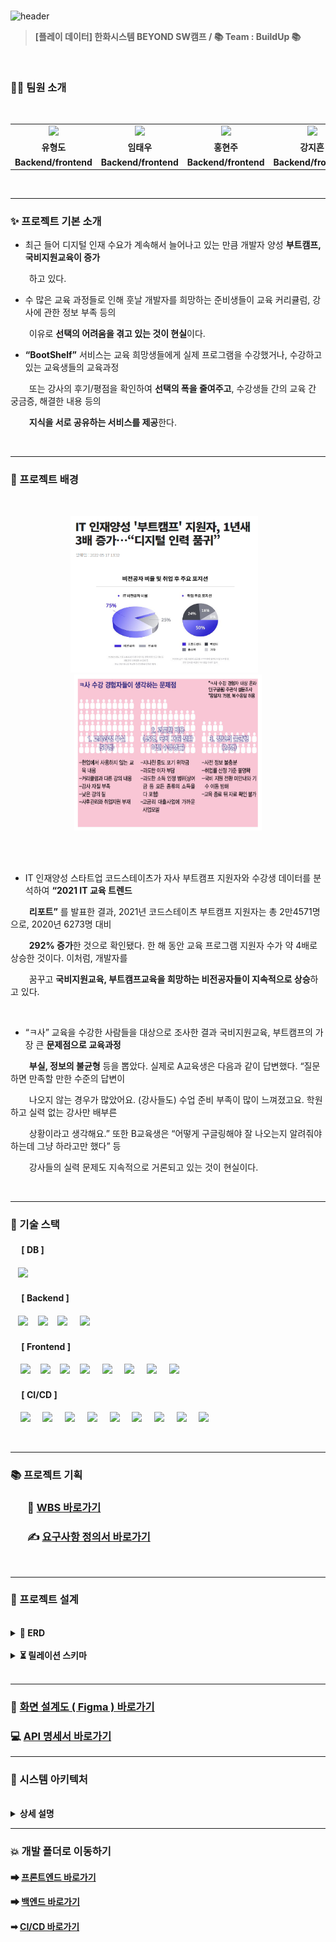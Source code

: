 <br>

![header](https://capsule-render.vercel.app/api?type=Waving&color=541D7A&height=250&section=header&text=BOOTSHELF🌠&desc=BOOTCAMP&descSize=20&descAlign=68&descAlignY=70&fontSize=100&animation=fadeIn&fontColor=ffff)

> **[플레이 데이터] 한화시스템 BEYOND SW캠프 / 📚 Team : BuildUp 📚**

<br>

### 🤼‍♂️ 팀원 소개

<br>

<div align="center"> 
<table>
    <tr>
        <td align="center">
            <a>
            </a>
                <img src="https://github.com/beyond-sw-camp/be02-fin-BuildUp-KMS/assets/148875644/ca888817-d336-44ab-bf4d-1c2333edc63d" width="100px" />
        </td>
        <td align="center">
            <a>
                <img src="https://github.com/hyungdoyou/devops-backend/assets/148875644/0717c52d-9cd1-4d28-9017-db36be05ce60" width="100px" />
            </a>
        </td>
        <td align="center">
            <a>
                <img src="https://github.com/hyungdoyou/devops-backend/assets/148875644/b299ca68-37a3-4633-be62-3e5d4371b137" width="100px" />
            </a>
        </td>
        <td align="center">
            <a>
                <img src="https://github.com/hyungdoyou/devops-backend/assets/148875644/08b8f51c-561b-44c8-9a31-1ab15832e692" width="100px" />
            </a>
        </td>
        <td align="center">
            <a>
                <img src="https://github.com/hyungdoyou/devops-backend/assets/148875644/8c4116c4-46e7-4c94-ba53-bbcac1a6a5cb" width="100px" />
            </a>
        </td>
    </tr>
    <tr>
        <td align="center">
            <b>유형도</b>
        </td>
        <td align="center">
            <b>임태우</b>
        </td>
        <td align="center">
            <b>홍현주</b>
        </td>
        <td align="center">
            <b>강지흔</b>
        </td>
        <td align="center">
            <b>길민석</b>
        </td>
    </tr>
    <tr>
        <td align="center"">
            <b>Backend/frontend</b>
        </td>
        <td align="center">
            <b>Backend/frontend</b>
        </td>
        <td align="center">
            <b>Backend/frontend</b>
        </td>
        <td align="center">
            <b>Backend/frontend</b>
        </td>
        <td align="center">
            <b>Backend/frontend</b>
        </td>
    </tr>
</table>
</div>

<br>

---

### ✨ 프로젝트 기본 소개


- 최근 들어 디지털 인재 수요가 계속해서 늘어나고 있는 만큼 개발자 양성 **부트캠프, 국비지원교육이 증가**

&nbsp;&nbsp;&nbsp;&nbsp;　하고 있다.

- 수 많은 교육 과정들로 인해 훗날 개발자를 희망하는 준비생들이 교육 커리큘럼, 강사에 관한 정보 부족 등의

&nbsp;&nbsp;&nbsp;&nbsp;　이유로 **선택의 어려움을 겪고 있는 것이 현실**이다.

- **“BootShelf”** 서비스는 교육 희망생들에게 실제 프로그램을 수강했거나, 수강하고 있는 교육생들의 교육과정

&nbsp;&nbsp;&nbsp;&nbsp;　또는 강사의 후기/평점을 확인하여 **선택의 폭을 줄여주고**, 수강생들 간의 교육 간 궁금증, 해결한 내용 등의

&nbsp;&nbsp;&nbsp;&nbsp;　**지식을 서로 공유하는 서비스를 제공**한다.

<br>

---

### 🧐 프로젝트 배경

<br>

<div align="center">
<figure class="half">
 <img src="./img/배경-1.png" width=300, height=250>&nbsp;&nbsp;&nbsp;
 <img src="./img/배경-2.png" width=300, height=250>
</figure>
<br/>
</div>

<br>

- IT 인재양성 스타트업 코드스테이츠가 자사 부트캠프 지원자와 수강생 데이터를 분석하여 **“2021 IT 교육 트렌드**

&nbsp;&nbsp;&nbsp;&nbsp;　**리포트”** 를 발표한 결과, 2021년 코드스테이츠 부트캠프 지원자는 총 2만4571명으로, 2020년 6273명 대비 

&nbsp;&nbsp;&nbsp;&nbsp;　**292% 증가**한 것으로 확인됐다. 한 해 동안 교육 프로그램 지원자 수가 약 4배로 상승한 것이다. 이처럼, 개발자를 

&nbsp;&nbsp;&nbsp;&nbsp;　꿈꾸고 **국비지원교육, 부트캠프교육을 희망하는 비전공자들이 지속적으로 상승**하고 있다.

<br>

- “ㅋ사” 교육을 수강한 사람들을 대상으로 조사한 결과 국비지원교육, 부트캠프의 가장 큰 **문제점으로 교육과정**

&nbsp;&nbsp;&nbsp;&nbsp;　**부실, 정보의 불균형** 등을 뽑았다. 실제로 A교육생은 다음과 같이 답변했다. “질문하면 만족할 만한 수준의 답변이 

&nbsp;&nbsp;&nbsp;&nbsp;　나오지 않는 경우가 많았어요. (강사들도) 수업 준비 부족이 많이 느껴졌고요. 학원하고 실력 없는 강사만 배부른

&nbsp;&nbsp;&nbsp;&nbsp;　상황이라고 생각해요.” 또한 B교육생은 “어떻게 구글링해야 잘 나오는지 알려줘야 하는데 그냥 하라고만 했다” 등

&nbsp;&nbsp;&nbsp;&nbsp;　강사들의 실력 문제도 지속적으로 거론되고 있는 것이 현실이다.

<br>

---


### 📌 기술 스택

#### &nbsp;　[ DB ]

&nbsp;&nbsp;&nbsp;<img src="https://img.shields.io/badge/MariaDB-003545?style=flat&logo=MariaDB&logoColor=white"/></a>

#### &nbsp;　[ Backend ]

&nbsp;&nbsp;&nbsp;<img src="https://img.shields.io/badge/Spring Boot-6DB33F?style=flat&logo=springBoot&logoColor=white&color=green"/></a></a>
&nbsp;&nbsp;&nbsp;<img src="https://img.shields.io/badge/Spring Security-6DB33F?style=flat&logo=springsecurity&logoColor=white&color=darkgreen"/></a></a>
&nbsp;&nbsp;&nbsp;<img src="https://img.shields.io/badge/Amazon AWS-232F3E?style=flat&logo=AmazonAWS&logoColor=black&color=orange"/></a></a>
&nbsp;&nbsp;&nbsp;&nbsp;<img src="https://img.shields.io/badge/Amazon S3-569A31?style=flat&logo=Amazon S3&logoColor=white&color=red"/></a></a>

#### &nbsp;　[ Frontend ]

&nbsp;&nbsp;&nbsp;&nbsp;<img src="https://img.shields.io/badge/HTML5-E34F26?style=flat&logo=HTML5&logoColor=white">&nbsp;&nbsp;&nbsp;&nbsp;<img src="https://img.shields.io/badge/CSS-1572B6?style=flat&logo=CSS3&logoColor=white&color=darkblue">&nbsp;&nbsp;&nbsp;&nbsp;<img src="https://img.shields.io/badge/JavaScript-F7DF1E?style=flat&logo=JavaScript&logoColor=black">&nbsp;&nbsp;&nbsp;&nbsp;<img src="https://img.shields.io/badge/Vue-FC08D?style=flat&logo=Vue.js&logoColor=black&color=lightgreen">
&nbsp;&nbsp;&nbsp;&nbsp;<img src="https://img.shields.io/badge/nginx-%23009639.svg?style=flat&logo=nginx&logoColor=white"></a>
&nbsp;&nbsp;&nbsp;&nbsp;<img src="https://img.shields.io/badge/Pinia-0285C9?style=flat&color=dark"></a></a>
&nbsp;&nbsp;&nbsp;&nbsp;<img src="https://img.shields.io/badge/Amazon AWS-232F3E?style=flat&logo=AmazonAWS&logoColor=black&color=orange"/></a></a>
&nbsp;&nbsp;&nbsp;&nbsp;<img src="https://img.shields.io/badge/Amazon S3-569A31?style=flat&logo=Amazon S3&logoColor=white&color=red"/></a></a>

#### &nbsp;　[ CI/CD ]

&nbsp;&nbsp;&nbsp;&nbsp;<img src="https://img.shields.io/badge/GitHub-181717?style=flat&logo=GitHub&logoColor=white&color=black"></a></a>
&nbsp;&nbsp;&nbsp;&nbsp;<img src="https://img.shields.io/badge/Git-F05032?style=flat&logo=Git&logoColor=white&color=ffa500"></a></a>
&nbsp;&nbsp;&nbsp;&nbsp;<img src="https://img.shields.io/badge/Jenkins-D24939?style=flat&logo=jenkins&logoColor=white"/></a></a>
&nbsp;&nbsp;&nbsp;&nbsp;<img src="https://img.shields.io/badge/Docker-2496ED?style=flat&logo=Docker&logoColor=black&color=blue"/></a></a>
&nbsp;&nbsp;&nbsp;&nbsp;<img src="https://img.shields.io/badge/Kubernetes-326CE5?style=flat&logo=Kubernetes&logoColor=blue&color=skyblue"/></a></a>
&nbsp;&nbsp;&nbsp;&nbsp;<img src="https://img.shields.io/badge/Selenium-C21325?style=flat&logo=Selenium&logoColor=black&color=green"/></a></a>
&nbsp;&nbsp;&nbsp;&nbsp;<img src="https://img.shields.io/badge/Jest-C21325?style=flat&logo=Jest&logoColor=black&color=orange"/></a></a>
&nbsp;&nbsp;&nbsp;&nbsp;<img src="https://img.shields.io/badge/JUnit5-25A162?style=flat&logo=JUnit5&logoColor=green&color=red"/></a></a>
&nbsp;&nbsp;&nbsp;&nbsp;<img src="https://img.shields.io/badge/Slack-4A154B?style=flat&logo=Slack&logoColor=yellow&color=purple"/></a></a>

<br>

---

### 📚 프로젝트 기획

### &nbsp;&nbsp;&nbsp;&nbsp;&nbsp;&nbsp; 🔗 [WBS 바로가기](https://docs.google.com/spreadsheets/d/1P9ZJ1jCy1megQmtT3-xhUXCt2b3tVTGE/edit#gid=1297511367)

### &nbsp;&nbsp;&nbsp;&nbsp;&nbsp;&nbsp; ✍ [요구사항 정의서 바로가기](https://docs.google.com/spreadsheets/d/10GemQ4WU0JfbGxWrzxHDNN1uAYcvDp7Z/edit#gid=19011910)

<br>

---

### 📜 프로젝트 설계

<br>

  <details>
    <summary><b>📝 ERD</b></summary></br>
        <img src="./img/★5. ERD_v1.0 (5팀).png">
  </details>

<br>


  <details>
    <summary><b>⏳ 릴레이션 스키마</b></summary></br>
        <img src="./img/★5. 릴레이션 스키마_v1.0 (5팀).png">
  </details>

<br>

---
### 🌈 [화면 설계도 ( Figma ) 바로가기](https://www.figma.com/file/EPxkgc0NKKEkoXUjaHuRRm/BuildUp-%ED%99%94%EB%A9%B4-%EC%84%A4%EA%B3%84%EC%84%9C?type=design&node-id=0-1&mode=design&t=qNlrkmOxFiZFf7ZB-0)

### 💻 [API 명세서 바로가기](https://tessssssssy.notion.site/API-b9cae26489e94c9eaa65003a5f707157)

---

### 🚀 시스템 아키텍처

<br>

<details>
<summary><b>상세 설명</b></summary>

<br>

<img src="./img/시스템 아키텍처.png">

#### ➡ 형상관리 : GitHub

- 각각의 브랜치( ex : backend/feature/user/login ) 에서 개발을 완료 후 백엔드 또는 프론트엔드 

&nbsp;&nbsp;&nbsp;&nbsp;　프로젝트를 "Push" 후 “Pull Request” 를 생성한다.

- 생성된 Pull Request를 모든 팀원이 이상이 없는지 확인 후 댓글을 남기고, 모든 팀원이 댓글을 남기면 

&nbsp;&nbsp;&nbsp;&nbsp;　**라벨( frontend, main, gateway, review, board )** 을 달고 Merge 시킨다.

- develop 브랜치에 Merge 시 깃허브는 젠킨스에게 Generic WebHook을 보낸다.

#### ➡ CI/CD 도구 : Jenkins, Slack

- 깃허브로부터 Generic WebHook을 수신한 젠킨스에서는 라벨을 확인하여, 라벨명에 따라 해당하는

&nbsp;&nbsp;&nbsp;&nbsp;　파이프라인으로 요청이 들어온다.

- 깃 클론 후 각각의 파이프라인 단계별 절차를 진행하며, 절차 진행 간 성공, 실패 여부를 **슬랙 알람**으로 보낸다.

#### ➡ 컨테이너화 플랫폼 : 도커

- 각각의 서비스 수정/개발 시 젠킨스 빌드 번호를 버전으로 하는 도커 이미지를 생성, 도커허브로 푸쉬한다.

&nbsp;&nbsp;&nbsp;&nbsp;　🎨 **프론트엔드 : bootshelf-frontend:2.VERSION**

&nbsp;&nbsp;&nbsp;&nbsp;　🚧 **게이트웨이 : bootshelf-gateway:2.VERSION**

&nbsp;&nbsp;&nbsp;&nbsp;　🔖 **메인 서비스 : bootshelf-main:2.VERSION**

&nbsp;&nbsp;&nbsp;&nbsp;　🔖 **후기글 검색 서비스 : bootshelf-review:2.VERSION**

&nbsp;&nbsp;&nbsp;&nbsp;　🔖 **게시글 검색 서비스 : bootshelf-board:2.VERSION**

#### ➡ 컨테이너 오케스트레이션 툴 : 쿠버네티스 (k8s)

- 프론트엔드, 백엔드, Redis 서버는 각각 **Deployment 로 파드를 생성**, DB 서버는 **StatefulSet 으로**

&nbsp;&nbsp;&nbsp;&nbsp;　**Master-Slave를 설정하여 파드를 생성**한다.

- 프론트엔드, 백엔드 파드에는 **HPA(Horizontal Pod Autoscaler) 설정을 통해 리소스를 자동으로 관리**한다.

- 클라이언트는 **LoadBalancer 타입의 서비스**를 통해 프론트엔드 서버에 접근하고, Nginx Reverse Proxy 설정을

&nbsp;&nbsp;&nbsp;&nbsp;　통해 Gateway 서버로 요청을 보낸다.

- Gateway 서버는 요청 URL에 따라 해당하는 Micro Service로 클라이언트의 요청을 보낸다.

<br>
</details>

---

### 💥 개발 폴더로 이동하기

#### ➡ [프론트엔드 바로가기](https://github.com/beyond-sw-camp/be02-fin-BuildUp-KMS/tree/main/frontend)

#### ➡ [백엔드 바로가기](https://github.com/beyond-sw-camp/be02-fin-BuildUp-KMS/tree/main/backend)

#### ➡ [CI/CD 바로가기](https://github.com/beyond-sw-camp/be02-fin-BuildUp-KMS/tree/main/cicd)
